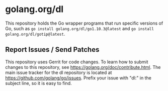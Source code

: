 # golang.org/dl

This repository holds the Go wrapper programs that run specific versions of Go, such
as `go install golang.org/dl/go1.10.3@latest` and `go install golang.org/dl/gotip@latest`.

## Report Issues / Send Patches

This repository uses Gerrit for code changes. To learn how to submit
changes to this repository, see https://golang.org/doc/contribute.html.
The main issue tracker for the dl repository is located at
https://github.com/golang/go/issues. Prefix your issue with "dl:" in the
subject line, so it is easy to find.
